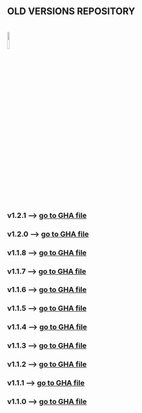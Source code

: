 ## OLD VERSIONS REPOSITORY
<br>

<img src="https://ambrosinus.altervista.org/blog/wp-content/uploads/2022/11/GHA_icon-LA.png" width="10%" height="10%">

<br>

### v1.2.1 --> [go to GHA file](https://github.com/lucianoambrosini/Ambrosinus-Toolkit/tree/main/Old_versions/121)

### v1.2.0 --> [go to GHA file](https://github.com/lucianoambrosini/Ambrosinus-Toolkit/tree/main/Old_versions/120)

### v1.1.8 --> [go to GHA file](https://github.com/lucianoambrosini/Ambrosinus-Toolkit/tree/main/Old_versions/118)

### v1.1.7 --> [go to GHA file](https://github.com/lucianoambrosini/Ambrosinus-Toolkit/tree/main/Old_versions/117)

### v1.1.6 --> [go to GHA file](https://github.com/lucianoambrosini/Ambrosinus-Toolkit/tree/main/Old_versions/116)

### v1.1.5 --> [go to GHA file](https://github.com/lucianoambrosini/Ambrosinus-Toolkit/tree/main/Old_versions/115)

### v1.1.4 --> [go to GHA file](https://github.com/lucianoambrosini/Ambrosinus-Toolkit/tree/main/Old_versions/114)

### v1.1.3 --> [go to GHA file](https://github.com/lucianoambrosini/Ambrosinus-Toolkit/tree/main/Old_versions/113)

### v1.1.2 --> [go to GHA file](https://github.com/lucianoambrosini/Ambrosinus-Toolkit/tree/main/Old_versions/112)

### v1.1.1 --> [go to GHA file](https://github.com/lucianoambrosini/Ambrosinus-Toolkit/tree/main/Old_versions/111)

### v1.1.0 --> [go to GHA file](https://github.com/lucianoambrosini/Ambrosinus-Toolkit/tree/main/Old_versions/110)
